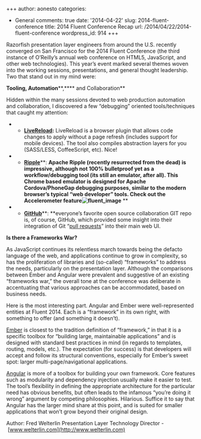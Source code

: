 +++
author: aonesto
categories:
- General
comments: true
date: '2014-04-22'
slug: 2014-fluent-conference
title: 2014 Fluent Conference Recap
url: /2014/04/22/2014-fluent-conference
wordpress_id: 914
+++


Razorfish presentation layer engineers from around the U.S. recently converged on San Francisco for the 2014 Fluent Conference (the third instance of O’Reilly’s annual web conference on HTML5, JavaScript, and other web technologies). This year’s event marked several themes woven into the working sessions, presentations, and general thought leadership. Two that stand out in my mind were:

**Tooling, Automation****,**** and Collaboration**

Hidden within the many sessions devoted to web production automation and collaboration, I discovered a few “debugging” oriented tools/techniques that caught my attention:



	
  * - [**LiveReload**](http://livereload.com/)**:** LiveReload is a browser plugin that allows code changes to apply without a page refresh (includes support for mobile devices). The tool also compiles abstraction layers for you (SASS/LESS, CoffeeScript, etc). Nice!

	
  * - [**Ripple**](http://ripple.incubator.apache.org/)**: **Apache Ripple (recently resurrected from the dead) is impressive, although not 100% bulletproof yet as a workflow/debugging tool (its still an emulator, after all). This Chrome based emulator is designed for Apache Cordova/PhoneGap debugging purposes, similar to the modern browser’s typical “web developer” tools. Check out the Accelerometer feature![![fluent_image](/uploads/2014/04/fluent_image-300x246.jpg)](/uploads/2014/04/fluent_image.jpg)** **



	
  * - [**GitHub**](https://github.com/)**: **everyone’s favorite open source collaboration GIT repo is, of course, GitHub, which provided some insight into their integration of Git “[pull requests](https://help.github.com/articles/using-pull-requests)” into their main web UI.


**Is there a Frameworks War?**

As JavaScript continues its relentless march towards being the defacto language of the web, and applications continue to grow in complexity, so has the proliferation of libraries and (so-called) “frameworks” to address the needs, particularly on the presentation layer. Although the comparisons between Ember and Angular were prevalent and suggestive of an existing “frameworks war,” the overall tone at the conference was deliberate in accentuating that various approaches can be accommodated, based on business needs.

Here is the most interesting part. Angular and Ember were well-represented entities at Fluent 2014. Each is a “framework” in its own right, with something to offer (and something it doesn’t).

[Ember](http://emberjs.com/) is closest to the tradition definition of “framework,” in that it is a specific toolbox for “building large, maintainable applications” and is designed with standard best practices in mind (in regards to templates, routing, models, etc.). The expectation (for success) is that developers will accept and follow its structural conventions, especially for Ember’s sweet spot: larger multi-page/navigational applications.

[Angular](http://angularjs.org/) is more of a toolbox for building your own framework. Core features such as modularity and dependency injection usually make it easier to test. The tool’s flexibility in defining the appropriate architecture for the particular need has obvious benefits, but often leads to the infamous “you’re doing it wrong” argument by competing philosophies. Hilarious. Suffice it to say that Angular has the larger mind share at this point, and is suited for smaller applications that won’t grow beyond their original design.

Author: Fred Welterlin Presentation Layer Technology Director - [www.welterlin.com](http://www.welterlin.com)



